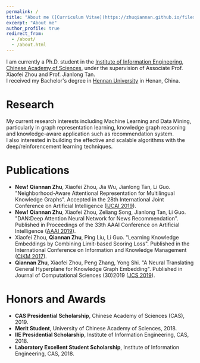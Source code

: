 ```yaml
---
permalink: /
title: "About me ([Curriculum Vitae](https://zhuqiannan.github.io/files/cv.pdf))"
excerpt: "About me"
author_profile: true
redirect_from: 
  - /about/
  - /about.html
---
```

I am currently a Ph.D. student in the [Institute of Information Engineering](https://iie.ac.cn/), [Chinese Academy of Sciences](https://ucas.ac.cn/), under the supervision of Associate Prof. Xiaofei Zhou and Prof. Jianlong Tan. <br>
I received my Bachelor's degree in [Hennan University](http://en.henu.edu.cn) in Henan, China.

# Research
My current research interests including Machine Learning and Data Mining, particularly in graph representation learning, knowledge graph reasoning and knowledge-aware application such as recommendation system.<br>
I also interested in building the effective and scalable algorithms with the deep/reinforencement learning techniques.


# Publications
* <b>New!</b> **Qiannan Zhu**, Xiaofei Zhou, Jia Wu, Jianlong Tan, Li Guo. "Neighborhood-Aware Attentional Representation for Multilingual Knowledge Graphs". Accepted in the 28th International Joint Conference on Artificial Intelligence ([IJCAI 2019](https://ijcai19.org/)).
* <b>New!</b> **Qiannan Zhu**, Xiaofei Zhou, Zeliang Song, Jianlong Tan, Li Guo. "DAN:Deep Attention Neural Network for News Recommendation". Published in Proceedings of the 33th AAAI Conference on Artificial Intelligence ([AAAI 2019](https://aaai.org/Conferences/AAAI-19/)).
* Xiaofei Zhou, **Qiannan Zhu**, Ping Liu, Li Guo. "Learning Knowledge Embeddings by Combining Limit-based Scoring Loss". Published in the International Conference on Information and Knowledge Management ([CIKM 2017](http://www.cikmconference.org/CIKM2017/index.html)).
* **Qiannan Zhu**, Xiaofei Zhou, Peng Zhang, Yong Shi. "A Neural Translating General Hyperplane for Knowledge Graph Embedding". Published in Journal of Computational Sciences (30)2019 ([JCS 2019](https://www.journals.elsevier.com/journal-of-computational-science)).

# Honors and Awards
* **CAS Presidential Scholarship**, Chinese Academy of Sciences (CAS), 2019.
* **Merit Student**, University of Chinese Academy of Sciences, 2018.
* **IIE Presidential Scholarship**, Institute of Information Engineering, CAS, 2018.
* **Laboratory Excellent Student Scholarship**, Institute of Information Engineering, CAS, 2018.

<!---Activity and Service--->
<!---Experience--->
